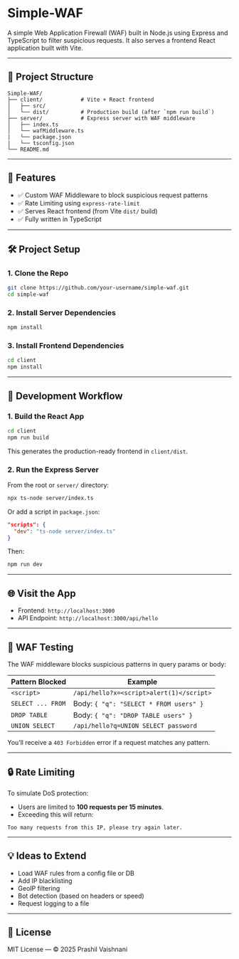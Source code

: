 # Simple-WAF

A simple Web Application Firewall (WAF) built in Node.js using Express and TypeScript to filter suspicious requests.
It also serves a frontend React application built with Vite.

---

## 📁 Project Structure

```
Simple-WAF/
├── client/            # Vite + React frontend
│   ├── src/
│   └── dist/          # Production build (after `npm run build`)
├── server/            # Express server with WAF middleware
│   ├── index.ts
│   └── wafMiddleware.ts
|   └── package.json
|   └── tsconfig.json
└── README.md
```

---

## 🚀 Features

* ✅ Custom WAF Middleware to block suspicious request patterns
* ✅ Rate Limiting using `express-rate-limit`
* ✅ Serves React frontend (from Vite `dist/` build)
* ✅ Fully written in TypeScript

---

## 🛠️ Project Setup

### 1. Clone the Repo

```bash
git clone https://github.com/your-username/simple-waf.git
cd simple-waf
```

### 2. Install Server Dependencies

```bash
npm install
```

### 3. Install Frontend Dependencies

```bash
cd client
npm install
```

---

## 🔪 Development Workflow

### 1. Build the React App

```bash
cd client
npm run build
```

This generates the production-ready frontend in `client/dist`.

### 2. Run the Express Server

From the root or `server/` directory:

```bash
npx ts-node server/index.ts
```

Or add a script in `package.json`:

```json
"scripts": {
  "dev": "ts-node server/index.ts"
}
```

Then:

```bash
npm run dev
```

---

## 🌐 Visit the App

* Frontend: `http://localhost:3000`
* API Endpoint: `http://localhost:3000/api/hello`

---

## 🔐 WAF Testing

The WAF middleware blocks suspicious patterns in query params or body:

| Pattern Blocked   | Example                                  |
| ----------------- | ---------------------------------------- |
| `<script>`        | `/api/hello?x=<script>alert(1)</script>` |
| `SELECT ... FROM` | Body: `{ "q": "SELECT * FROM users" }`   |
| `DROP TABLE`      | Body: `{ "q": "DROP TABLE users" }`      |
| `UNION SELECT`    | `/api/hello?q=UNION SELECT password`     |

You’ll receive a `403 Forbidden` error if a request matches any pattern.

---

## 🔒 Rate Limiting

To simulate DoS protection:

* Users are limited to **100 requests per 15 minutes**.
* Exceeding this will return:

```text
Too many requests from this IP, please try again later.
```

---

## 💡 Ideas to Extend

* Load WAF rules from a config file or DB
* Add IP blacklisting
* GeoIP filtering
* Bot detection (based on headers or speed)
* Request logging to a file

---

## 📄 License

MIT License — © 2025 Prashil Vaishnani
